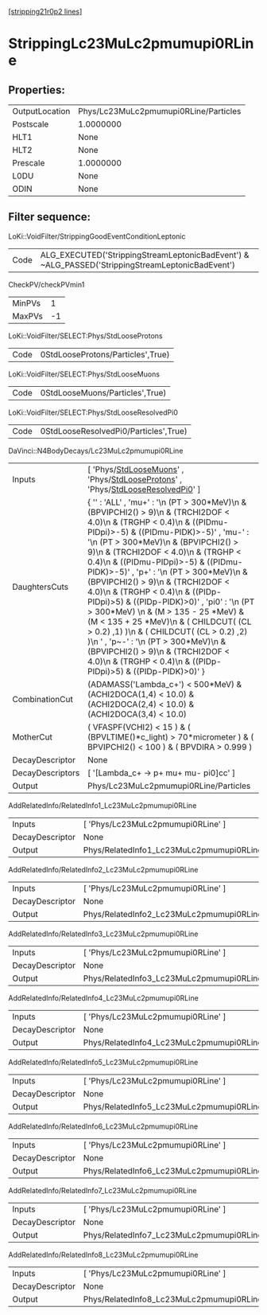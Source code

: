 [[stripping21r0p2 lines]](./stripping21r0p2-index)

# StrippingLc23MuLc2pmumupi0RLine

## Properties:

|                |                                       |
|----------------|---------------------------------------|
| OutputLocation | Phys/Lc23MuLc2pmumupi0RLine/Particles |
| Postscale      | 1.0000000                             |
| HLT1           | None                                  |
| HLT2           | None                                  |
| Prescale       | 1.0000000                             |
| L0DU           | None                                  |
| ODIN           | None                                  |

## Filter sequence:

LoKi::VoidFilter/StrippingGoodEventConditionLeptonic

|      |                                                                                                  |
|------|--------------------------------------------------------------------------------------------------|
| Code | ALG_EXECUTED('StrippingStreamLeptonicBadEvent') & ~ALG_PASSED('StrippingStreamLeptonicBadEvent') |

CheckPV/checkPVmin1

|        |     |
|--------|-----|
| MinPVs | 1   |
| MaxPVs | -1  |

LoKi::VoidFilter/SELECT:Phys/StdLooseProtons

|      |                                   |
|------|-----------------------------------|
| Code | 0StdLooseProtons/Particles',True) |

LoKi::VoidFilter/SELECT:Phys/StdLooseMuons

|      |                                 |
|------|---------------------------------|
| Code | 0StdLooseMuons/Particles',True) |

LoKi::VoidFilter/SELECT:Phys/StdLooseResolvedPi0

|      |                                       |
|------|---------------------------------------|
| Code | 0StdLooseResolvedPi0/Particles',True) |

DaVinci::N4BodyDecays/Lc23MuLc2pmumupi0RLine

|                  |                                                                                                                                                                                                                                                                                                                                                                                                                                                                                                                                                                                                                                                                                                                                                         |
|------------------|---------------------------------------------------------------------------------------------------------------------------------------------------------------------------------------------------------------------------------------------------------------------------------------------------------------------------------------------------------------------------------------------------------------------------------------------------------------------------------------------------------------------------------------------------------------------------------------------------------------------------------------------------------------------------------------------------------------------------------------------------------|
| Inputs           | [ 'Phys/[StdLooseMuons](./stripping21r0p2-commonparticles-stdloosemuons)' , 'Phys/[StdLooseProtons](./stripping21r0p2-commonparticles-stdlooseprotons)' , 'Phys/[StdLooseResolvedPi0](./stripping21r0p2-commonparticles-stdlooseresolvedpi0)' ]                                                                                                                                                                                                                                                                                                                                                                                                                                                                                                       |
| DaughtersCuts    | { '' : 'ALL' , 'mu+' : '\n (PT \> 300\*MeV)\n & (BPVIPCHI2() \> 9)\n & (TRCHI2DOF \< 4.0)\n & (TRGHP \< 0.4)\n & ((PIDmu-PIDpi)\>-5) & ((PIDmu-PIDK)\>-5)' , 'mu-' : '\n (PT \> 300\*MeV)\n & (BPVIPCHI2() \> 9)\n & (TRCHI2DOF \< 4.0)\n & (TRGHP \< 0.4)\n & ((PIDmu-PIDpi)\>-5) & ((PIDmu-PIDK)\>-5)' , 'p+' : '\n (PT \> 300\*MeV)\n & (BPVIPCHI2() \> 9)\n & (TRCHI2DOF \< 4.0)\n & (TRGHP \< 0.4)\n & ((PIDp-PIDpi)\>5) & ((PIDp-PIDK)\>0)' , 'pi0' : '\n (PT \> 300\*MeV) \n & (M \> 135 - 25 \*MeV) & (M \< 135 + 25 \*MeV)\n & ( CHILDCUT( (CL \> 0.2) ,1) )\n & ( CHILDCUT( (CL \> 0.2) ,2) )\n ' , 'p~-' : '\n (PT \> 300\*MeV)\n & (BPVIPCHI2() \> 9)\n & (TRCHI2DOF \< 4.0)\n & (TRGHP \< 0.4)\n & ((PIDp-PIDpi)\>5) & ((PIDp-PIDK)\>0)' } |
| CombinationCut   | (ADAMASS('Lambda_c+') \< 500\*MeV) & (ACHI2DOCA(1,4) \< 10.0) & (ACHI2DOCA(2,4) \< 10.0) & (ACHI2DOCA(3,4) \< 10.0)                                                                                                                                                                                                                                                                                                                                                                                                                                                                                                                                                                                                                                     |
| MotherCut        | ( VFASPF(VCHI2) \< 15 ) & ( (BPVLTIME()\*c_light) \> 70\*micrometer ) & ( BPVIPCHI2() \< 100 ) & ( BPVDIRA \> 0.999 )                                                                                                                                                                                                                                                                                                                                                                                                                                                                                                                                                                                                                                   |
| DecayDescriptor  | None                                                                                                                                                                                                                                                                                                                                                                                                                                                                                                                                                                                                                                                                                                                                                    |
| DecayDescriptors | [ '[Lambda_c+ -\> p+ mu+ mu- pi0]cc' ]                                                                                                                                                                                                                                                                                                                                                                                                                                                                                                                                                                                                                                                                                                              |
| Output           | Phys/Lc23MuLc2pmumupi0RLine/Particles                                                                                                                                                                                                                                                                                                                                                                                                                                                                                                                                                                                                                                                                                                                   |

AddRelatedInfo/RelatedInfo1_Lc23MuLc2pmumupi0RLine

|                 |                                                    |
|-----------------|----------------------------------------------------|
| Inputs          | [ 'Phys/Lc23MuLc2pmumupi0RLine' ]                |
| DecayDescriptor | None                                               |
| Output          | Phys/RelatedInfo1_Lc23MuLc2pmumupi0RLine/Particles |

AddRelatedInfo/RelatedInfo2_Lc23MuLc2pmumupi0RLine

|                 |                                                    |
|-----------------|----------------------------------------------------|
| Inputs          | [ 'Phys/Lc23MuLc2pmumupi0RLine' ]                |
| DecayDescriptor | None                                               |
| Output          | Phys/RelatedInfo2_Lc23MuLc2pmumupi0RLine/Particles |

AddRelatedInfo/RelatedInfo3_Lc23MuLc2pmumupi0RLine

|                 |                                                    |
|-----------------|----------------------------------------------------|
| Inputs          | [ 'Phys/Lc23MuLc2pmumupi0RLine' ]                |
| DecayDescriptor | None                                               |
| Output          | Phys/RelatedInfo3_Lc23MuLc2pmumupi0RLine/Particles |

AddRelatedInfo/RelatedInfo4_Lc23MuLc2pmumupi0RLine

|                 |                                                    |
|-----------------|----------------------------------------------------|
| Inputs          | [ 'Phys/Lc23MuLc2pmumupi0RLine' ]                |
| DecayDescriptor | None                                               |
| Output          | Phys/RelatedInfo4_Lc23MuLc2pmumupi0RLine/Particles |

AddRelatedInfo/RelatedInfo5_Lc23MuLc2pmumupi0RLine

|                 |                                                    |
|-----------------|----------------------------------------------------|
| Inputs          | [ 'Phys/Lc23MuLc2pmumupi0RLine' ]                |
| DecayDescriptor | None                                               |
| Output          | Phys/RelatedInfo5_Lc23MuLc2pmumupi0RLine/Particles |

AddRelatedInfo/RelatedInfo6_Lc23MuLc2pmumupi0RLine

|                 |                                                    |
|-----------------|----------------------------------------------------|
| Inputs          | [ 'Phys/Lc23MuLc2pmumupi0RLine' ]                |
| DecayDescriptor | None                                               |
| Output          | Phys/RelatedInfo6_Lc23MuLc2pmumupi0RLine/Particles |

AddRelatedInfo/RelatedInfo7_Lc23MuLc2pmumupi0RLine

|                 |                                                    |
|-----------------|----------------------------------------------------|
| Inputs          | [ 'Phys/Lc23MuLc2pmumupi0RLine' ]                |
| DecayDescriptor | None                                               |
| Output          | Phys/RelatedInfo7_Lc23MuLc2pmumupi0RLine/Particles |

AddRelatedInfo/RelatedInfo8_Lc23MuLc2pmumupi0RLine

|                 |                                                    |
|-----------------|----------------------------------------------------|
| Inputs          | [ 'Phys/Lc23MuLc2pmumupi0RLine' ]                |
| DecayDescriptor | None                                               |
| Output          | Phys/RelatedInfo8_Lc23MuLc2pmumupi0RLine/Particles |
